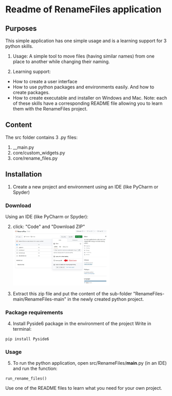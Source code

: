 # Readme of RenameFiles application

## Purposes
This simple application has one simple usage and is a learning support for 3 python skills.

1. Usage: A simple tool to move files (having similar names) from one place to another while changing their naming.

3. Learning support:
- How to create a user interface
- How to use python packages and environments easily. And how to create packages.
- How to create executable and installer on Windows and Mac.
Note: each of these skills have a corresponding README file allowing you to learn them with the RenameFiles project.

## Content
The src folder contains 3 .py files:
1. __main.py
2. core/custom_widgets.py
3. core/rename_files.py

## Installation
1. Create a new project and environment using an IDE (like PyCharm or Spyder)

### Download
Using an IDE (like PyCharm or Spyder):

2. click: "Code" and "Download ZIP"
<img
  src="https://github.com/Aurele-B/RenameFiles/blob/main/How_to_download_from_github.jpg"
  alt="Alt text"
  title="Watch were to click"
  style="display: inline-block; margin: 0 auto; max-width: 300px"> 

3. Extract this zip file and put the content of the sub-folder "RenameFiles-main/RenameFiles-main" in the newly created python project.

### Package requirements
4. Install Pyside6 package in the environment of the project
Write in terminal:
```
pip install Pyside6
```

### Usage
5. To run the python application, open src/RenameFiles/__main__.py (in an IDE) and run the function:
```
run_rename_files()
```
Use one of the README files to learn what you need for your own project.
